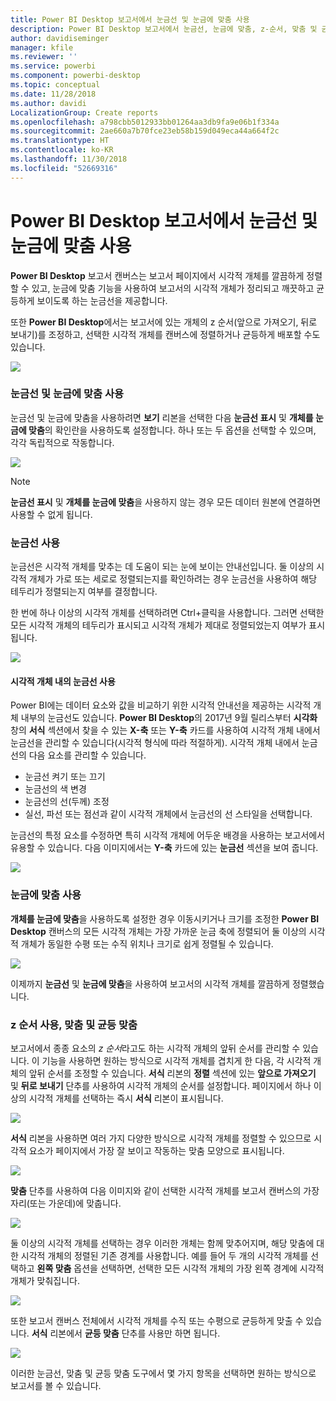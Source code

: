 ```yaml
---
title: Power BI Desktop 보고서에서 눈금선 및 눈금에 맞춤 사용
description: Power BI Desktop 보고서에서 눈금선, 눈금에 맞춤, z-순서, 맞춤 및 균등 맞춤 사용
author: davidiseminger
manager: kfile
ms.reviewer: ''
ms.service: powerbi
ms.component: powerbi-desktop
ms.topic: conceptual
ms.date: 11/28/2018
ms.author: davidi
LocalizationGroup: Create reports
ms.openlocfilehash: a798cbb5012933bb01264aa3db9fa9e06b1f334a
ms.sourcegitcommit: 2ae660a7b70fce23eb58b159d049eca44a664f2c
ms.translationtype: HT
ms.contentlocale: ko-KR
ms.lasthandoff: 11/30/2018
ms.locfileid: "52669316"
---
```

# <a name="use-gridlines-and-snap-to-grid-in-power-bi-desktop-reports"></a>Power BI Desktop 보고서에서 눈금선 및 눈금에 맞춤 사용
**Power BI Desktop** 보고서 캔버스는 보고서 페이지에서 시각적 개체를 깔끔하게 정렬할 수 있고, 눈금에 맞춤 기능을 사용하여 보고서의 시각적 개체가 정리되고 깨끗하고 균등하게 보이도록 하는 눈금선을 제공합니다.

또한 **Power BI Desktop**에서는 보고서에 있는 개체의 z 순서(앞으로 가져오기, 뒤로 보내기)를 조정하고, 선택한 시각적 개체를 캔버스에 정렬하거나 균등하게 배포할 수도 있습니다.

![](media/desktop-gridlines-snap-to-grid/snap-to-grid_0.png)

### <a name="enabling-gridlines-and-snap-to-grid"></a>눈금선 및 눈금에 맞춤 사용
눈금선 및 눈금에 맞춤을 사용하려면 **보기** 리본을 선택한 다음 **눈금선 표시** 및 **개체를 눈금에 맞춤**의 확인란을 사용하도록 설정합니다. 하나 또는 두 옵션을 선택할 수 있으며, 각각 독립적으로 작동합니다.

![](media/desktop-gridlines-snap-to-grid/snap-to-grid_1.png)

> [!NOTE]
> **눈금선 표시** 및 **개체를 눈금에 맞춤**을 사용하지 않는 경우 모든 데이터 원본에 연결하면 사용할 수 없게 됩니다.
> 
> 

### <a name="using-gridlines"></a>눈금선 사용
눈금선은 시각적 개체를 맞추는 데 도움이 되는 눈에 보이는 안내선입니다. 둘 이상의 시각적 개체가 가로 또는 세로로 정렬되는지를 확인하려는 경우 눈금선을 사용하여 해당 테두리가 정렬되는지 여부를 결정합니다.

한 번에 하나 이상의 시각적 개체를 선택하려면 Ctrl+클릭을 사용합니다. 그러면 선택한 모든 시각적 개체의 테두리가 표시되고 시각적 개체가 제대로 정렬되었는지 여부가 표시됩니다.

![](media/desktop-gridlines-snap-to-grid/snap-to-grid_2.png)

#### <a name="using-gridlines-inside-visuals"></a>시각적 개체 내의 눈금선 사용
Power BI에는 데이터 요소와 값을 비교하기 위한 시각적 안내선을 제공하는 시각적 개체 내부의 눈금선도 있습니다. **Power BI Desktop**의 2017년 9월 릴리스부터 **시각화** 창의 **서식** 섹션에서 찾을 수 있는 **X-축** 또는 **Y-축** 카드를 사용하여 시각적 개체 내에서 눈금선을 관리할 수 있습니다(시각적 형식에 따라 적절하게). 시각적 개체 내에서 눈금선의 다음 요소를 관리할 수 있습니다.

* 눈금선 켜기 또는 끄기
* 눈금선의 색 변경
* 눈금선의 선(두께) 조정
* 실선, 파선 또는 점선과 같이 시각적 개체에서 눈금선의 선 스타일을 선택합니다.

눈금선의 특정 요소를 수정하면 특히 시각적 개체에 어두운 배경을 사용하는 보고서에서 유용할 수 있습니다. 다음 이미지에서는 **Y-축** 카드에 있는 **눈금선** 섹션을 보여 줍니다.

![](media/desktop-gridlines-snap-to-grid/snap-to-grid_9.png)

### <a name="using-snap-to-grid"></a>눈금에 맞춤 사용
**개체를 눈금에 맞춤**을 사용하도록 설정한 경우 이동시키거나 크기를 조정한 **Power BI Desktop** 캔버스의 모든 시각적 개체는 가장 가까운 눈금 축에 정렬되어 둘 이상의 시각적 개체가 동일한 수평 또는 수직 위치나 크기로 쉽게 정렬될 수 있습니다.

![](media/desktop-gridlines-snap-to-grid/snap-to-grid_3.png)

이제까지 **눈금선** 및 **눈금에 맞춤**을 사용하여 보고서의 시각적 개체를 깔끔하게 정렬했습니다.

### <a name="using-z-order-align-and-distribute"></a>z 순서 사용, 맞춤 및 균등 맞춤
보고서에서 종종 요소의 *z 순서*라고도 하는 시각적 개체의 앞뒤 순서를 관리할 수 있습니다. 이 기능을 사용하면 원하는 방식으로 시각적 개체를 겹치게 한 다음, 각 시각적 개체의 앞뒤 순서를 조정할 수 있습니다. **서식** 리본의 **정렬** 섹션에 있는 **앞으로 가져오기** 및 **뒤로 보내기** 단추를 사용하여 시각적 개체의 순서를 설정합니다. 페이지에서 하나 이상의 시각적 개체를 선택하는 즉시 **서식** 리본이 표시됩니다.

![](media/desktop-gridlines-snap-to-grid/snap-to-grid_4.png)

**서식** 리본을 사용하면 여러 가지 다양한 방식으로 시각적 개체를 정렬할 수 있으므로 시각적 요소가 페이지에서 가장 잘 보이고 작동하는 맞춤 모양으로 표시됩니다.

![](media/desktop-gridlines-snap-to-grid/snap-to-grid_5.png)

**맞춤** 단추를 사용하여 다음 이미지와 같이 선택한 시각적 개체를 보고서 캔버스의 가장자리(또는 가운데)에 맞춥니다.

![](media/desktop-gridlines-snap-to-grid/snap-to-grid_6.png)

둘 이상의 시각적 개체를 선택하는 경우 이러한 개체는 함께 맞추어지며, 해당 맞춤에 대한 시각적 개체의 정렬된 기존 경계를 사용합니다. 예를 들어 두 개의 시각적 개체를 선택하고 **왼쪽 맞춤** 옵션을 선택하면, 선택한 모든 시각적 개체의 가장 왼쪽 경계에 시각적 개체가 맞춰집니다.

![](media/desktop-gridlines-snap-to-grid/snap-to-grid_7.png)

또한 보고서 캔버스 전체에서 시각적 개체를 수직 또는 수평으로 균등하게 맞출 수 있습니다. **서식** 리본에서 **균등 맞춤** 단추를 사용만 하면 됩니다.

![](media/desktop-gridlines-snap-to-grid/snap-to-grid_8.png)

이러한 눈금선, 맞춤 및 균등 맞춤 도구에서 몇 가지 항목을 선택하면 원하는 방식으로 보고서를 볼 수 있습니다.

